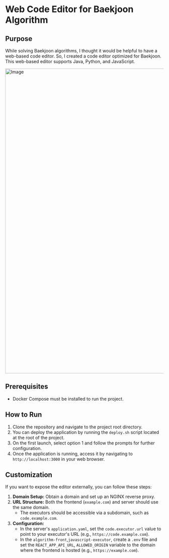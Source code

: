 # Web Code Editor for Baekjoon Algorithm

## Purpose

While solving Baekjoon algorithms, I thought it would be helpful to have a web-based code editor. So, I created a code editor optimized for Baekjoon. This web-based editor supports Java, Python, and JavaScript.

<img width="967" alt="Image" src="https://github.com/user-attachments/assets/61ae597c-6197-41d2-8020-eec785e91a97" />

## Prerequisites

- Docker Compose must be installed to run the project.

## How to Run

1. Clone the repository and navigate to the project root directory.
2. You can deploy the application by running the `deploy.sh` script located at the root of the project.
3. On the first launch, select option 1 and follow the prompts for further configuration.
4. Once the application is running, access it by navigating to `http://localhost:3000` in your web browser.

## Customization

If you want to expose the editor externally, you can follow these steps:

1. **Domain Setup:** Obtain a domain and set up an NGINX reverse proxy.
2. **URL Structure:** Both the frontend (`example.com`) and server should use the same domain.
   - The executors should be accessible via a subdomain, such as `code.example.com`.
3. **Configuration:** 
   - In the server's `application.yaml`, set the `code.executor.url` value to point to your executor's URL (e.g., `https://code.example.com`).
   - In the `algorithm-front`,`javascript-executor`, create a `.env` file and set the `REACT_APP_API_URL`, `ALLOWED_ORIGIN` variable to the domain where the frontend is hosted (e.g., `https://example.com`).

